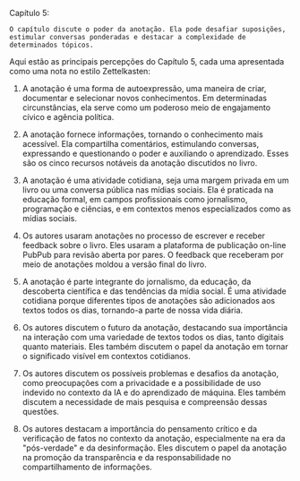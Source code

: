 Capítulo 5:

    O capítulo discute o poder da anotação. Ela pode desafiar suposições, estimular conversas ponderadas e destacar a complexidade de determinados tópicos.

Aqui estão as principais percepções do Capítulo 5, cada uma apresentada como uma nota no estilo Zettelkasten:

1. A anotação é uma forma de autoexpressão, uma maneira de criar, documentar e selecionar novos conhecimentos. Em determinadas circunstâncias, ela serve como um poderoso meio de engajamento cívico e agência política.

2. A anotação fornece informações, tornando o conhecimento mais acessível. Ela compartilha comentários, estimulando conversas, expressando e questionando o poder e auxiliando o aprendizado. Esses são os cinco recursos notáveis da anotação discutidos no livro.

3. A anotação é uma atividade cotidiana, seja uma margem privada em um livro ou uma conversa pública nas mídias sociais. Ela é praticada na educação formal, em campos profissionais como jornalismo, programação e ciências, e em contextos menos especializados como as mídias sociais.

4. Os autores usaram anotações no processo de escrever e receber feedback sobre o livro. Eles usaram a plataforma de publicação on-line PubPub para revisão aberta por pares. O feedback que receberam por meio de anotações moldou a versão final do livro.

5. A anotação é parte integrante do jornalismo, da educação, da descoberta científica e das tendências da mídia social. É uma atividade cotidiana porque diferentes tipos de anotações são adicionados aos textos todos os dias, tornando-a parte de nossa vida diária.

6. Os autores discutem o futuro da anotação, destacando sua importância na interação com uma variedade de textos todos os dias, tanto digitais quanto materiais. Eles também discutem o papel da anotação em tornar o significado visível em contextos cotidianos.

7. Os autores discutem os possíveis problemas e desafios da anotação, como preocupações com a privacidade e a possibilidade de uso indevido no contexto da IA e do aprendizado de máquina. Eles também discutem a necessidade de mais pesquisa e compreensão dessas questões.

8. Os autores destacam a importância do pensamento crítico e da verificação de fatos no contexto da anotação, especialmente na era da "pós-verdade" e da desinformação. Eles discutem o papel da anotação na promoção da transparência e da responsabilidade no compartilhamento de informações.